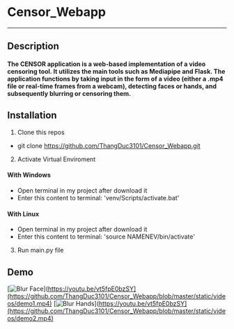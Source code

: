 # Censor_Webapp
---
## Description
#### The CENSOR application is a web-based implementation of a video censoring tool. It utilizes the main tools such as Mediapipe and Flask. The application functions by taking input in the form of a video (either a .mp4 file or real-time frames from a webcam), detecting faces or hands, and subsequently blurring or censoring them.
## Installation
1. Clone this repos
- git clone https://github.com/ThangDuc3101/Censor_Webapp.git
2. Activate Virtual Enviroment
#### With Windows
  - Open terminal in my project after download it
  - Enter this content to terminal: 'venv/Scripts/activate.bat'
#### With Linux
  - Open terminal in my project after download it
  - Enter this content to terminal: 'source NAMENEV/bin/activate'
3. Run main.py file
## Demo
[![Blur Face]()](https://youtu.be/vt5fpE0bzSY](https://github.com/ThangDuc3101/Censor_Webapp/blob/master/static/videos/demo1.mp4)
[![Blur Hands]()](https://youtu.be/vt5fpE0bzSY](https://github.com/ThangDuc3101/Censor_Webapp/blob/master/static/videos/demo2.mp4)

